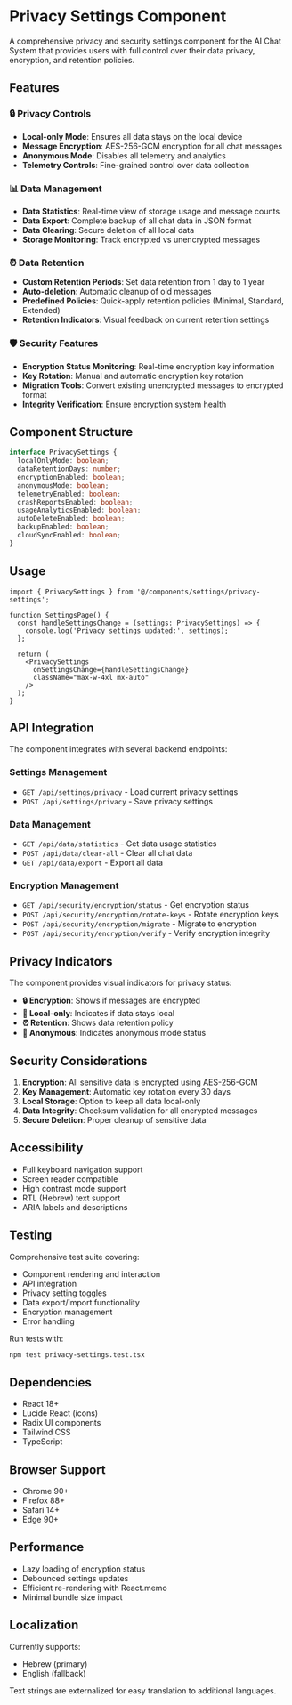 # Privacy Settings Component

A comprehensive privacy and security settings component for the AI Chat System that provides users with full control over their data privacy, encryption, and retention policies.

## Features

### 🔒 Privacy Controls
- **Local-only Mode**: Ensures all data stays on the local device
- **Message Encryption**: AES-256-GCM encryption for all chat messages
- **Anonymous Mode**: Disables all telemetry and analytics
- **Telemetry Controls**: Fine-grained control over data collection

### 📊 Data Management
- **Data Statistics**: Real-time view of storage usage and message counts
- **Data Export**: Complete backup of all chat data in JSON format
- **Data Clearing**: Secure deletion of all local data
- **Storage Monitoring**: Track encrypted vs unencrypted messages

### ⏰ Data Retention
- **Custom Retention Periods**: Set data retention from 1 day to 1 year
- **Auto-deletion**: Automatic cleanup of old messages
- **Predefined Policies**: Quick-apply retention policies (Minimal, Standard, Extended)
- **Retention Indicators**: Visual feedback on current retention settings

### 🛡️ Security Features
- **Encryption Status Monitoring**: Real-time encryption key information
- **Key Rotation**: Manual and automatic encryption key rotation
- **Migration Tools**: Convert existing unencrypted messages to encrypted format
- **Integrity Verification**: Ensure encryption system health

## Component Structure

```typescript
interface PrivacySettings {
  localOnlyMode: boolean;
  dataRetentionDays: number;
  encryptionEnabled: boolean;
  anonymousMode: boolean;
  telemetryEnabled: boolean;
  crashReportsEnabled: boolean;
  usageAnalyticsEnabled: boolean;
  autoDeleteEnabled: boolean;
  backupEnabled: boolean;
  cloudSyncEnabled: boolean;
}
```

## Usage

```tsx
import { PrivacySettings } from '@/components/settings/privacy-settings';

function SettingsPage() {
  const handleSettingsChange = (settings: PrivacySettings) => {
    console.log('Privacy settings updated:', settings);
  };

  return (
    <PrivacySettings 
      onSettingsChange={handleSettingsChange}
      className="max-w-4xl mx-auto"
    />
  );
}
```

## API Integration

The component integrates with several backend endpoints:

### Settings Management
- `GET /api/settings/privacy` - Load current privacy settings
- `POST /api/settings/privacy` - Save privacy settings

### Data Management
- `GET /api/data/statistics` - Get data usage statistics
- `POST /api/data/clear-all` - Clear all chat data
- `GET /api/data/export` - Export all data

### Encryption Management
- `GET /api/security/encryption/status` - Get encryption status
- `POST /api/security/encryption/rotate-keys` - Rotate encryption keys
- `POST /api/security/encryption/migrate` - Migrate to encryption
- `POST /api/security/encryption/verify` - Verify encryption integrity

## Privacy Indicators

The component provides visual indicators for privacy status:

- **🔒 Encryption**: Shows if messages are encrypted
- **💾 Local-only**: Indicates if data stays local
- **⏰ Retention**: Shows data retention policy
- **👤 Anonymous**: Indicates anonymous mode status

## Security Considerations

1. **Encryption**: All sensitive data is encrypted using AES-256-GCM
2. **Key Management**: Automatic key rotation every 30 days
3. **Local Storage**: Option to keep all data local-only
4. **Data Integrity**: Checksum validation for all encrypted messages
5. **Secure Deletion**: Proper cleanup of sensitive data

## Accessibility

- Full keyboard navigation support
- Screen reader compatible
- High contrast mode support
- RTL (Hebrew) text support
- ARIA labels and descriptions

## Testing

Comprehensive test suite covering:
- Component rendering and interaction
- API integration
- Privacy setting toggles
- Data export/import functionality
- Encryption management
- Error handling

Run tests with:
```bash
npm test privacy-settings.test.tsx
```

## Dependencies

- React 18+
- Lucide React (icons)
- Radix UI components
- Tailwind CSS
- TypeScript

## Browser Support

- Chrome 90+
- Firefox 88+
- Safari 14+
- Edge 90+

## Performance

- Lazy loading of encryption status
- Debounced settings updates
- Efficient re-rendering with React.memo
- Minimal bundle size impact

## Localization

Currently supports:
- Hebrew (primary)
- English (fallback)

Text strings are externalized for easy translation to additional languages.